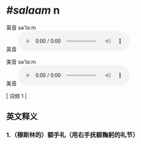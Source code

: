 # ***\#salaam*** n
英音 sə'lɑːm  
英音
<audio src="./media/salaam1.aac" controls="controls"></audio>

美音 sə'lɑːm  
美音
<audio src="./media/salaam2.aac" controls="controls"></audio>



| 词频 1 |  

英文释义
---
### 1.**（穆斯林的）额手礼（用右手抚额鞠躬的礼节）**  


